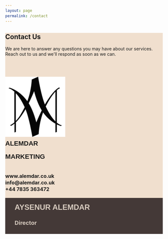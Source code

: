 ```yaml
---
layout: page
permalink: /contact
---
```

<style type="text/css">
    .post-header {
        background-color: #F0DFCE; 
    }
    #contact {
        background-color: #F0DFCE;
    }
    #contact .card {
        padding-top: 50px;
    }
    #contact .card h1 {
        text-transform: uppercase;
        font-family: "Century Gothic", CenturyGothic, Geneva, AppleGothic, sans-serif;
        margin-top: 6px;
    }
    #contact .contact-info {
        padding-top: 20px;
        padding-bottom: 20px;
    }
    #contact .contact-info h2 {
        font-size: 16px;
        line-height: 16px;
        margin: 0;
        margin-top: 5px;
    }
    #contact .contact-footer {
        background-color: #443937;
        padding: 10px;
        padding-left: 30px;
        color: #D8CCC0;
    }
    #contact .contact-footer h1 {
        font-size: 24px;
    }
    #contact .contact-footer h2 {
        font-size: 18px;
    }
    
</style>
<section id="contact">
    <div class="container">
        <div class="row">
            <div class="col-md-10 col-md-offset-2">
                <div class="block">
                    <h1 class="animated fadeInUp">Contact Us</h1>
                    <p class="animated fadeInUp">We are here to answer any questions you may have about our services. Reach out to us and we'll respond as soon as we can.</p>
                </div>
                <div class="card">
                    <div class="row">
                        <div class="col-md-3"><img src="/assets/img/favicons/android-chrome-192x192.png"></div>
                        <div class="col-md-9">
                            <h1>Alemdar</h1>
                            <h1>Marketing</h1>
                            <div class="contact-info">
                                <h2>www.alemdar.co.uk</h2>
                                <h2>info@alemdar.co.uk</h2>
                                <h2>+44 7835 363472</h2>
                            </div>
                        </div>
                    </div>
                    <div class="row contact-footer">
                        <h1>Aysenur Alemdar</h1>
                        <h2>Director</h2>
                    </div>
                </div>
            </div>
        </div>
    </div>
</section>